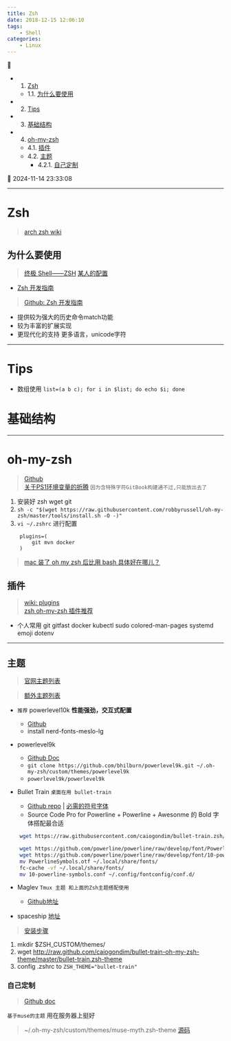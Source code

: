 ```yaml
---
title: Zsh
date: 2018-12-15 12:06:10
tags: 
    - Shell
categories: 
    - Linux
---
```


💠

- 1. [Zsh](#zsh)
    - 1.1. [为什么要使用](#为什么要使用)
- 2. [Tips](#tips)
- 3. [基础结构](#基础结构)
- 4. [oh-my-zsh](#oh-my-zsh)
    - 4.1. [插件](#插件)
    - 4.2. [主题](#主题)
        - 4.2.1. [自己定制](#自己定制)

💠 2024-11-14 23:33:08
****************************************
# Zsh
> [arch zsh wiki](https://wiki.archlinux.org/index.php/Zsh)

## 为什么要使用
> [终极 Shell——ZSH](https://zhuanlan.zhihu.com/mactalk/19556676)
> [某人的配置](https://github.com/lilydjwg/dotzsh)

- [Zsh 开发指南](https://www.zhihu.com/column/zshguide)
> [Github: Zsh 开发指南](https://github.com/goreliu/zshguide)  

- 提供较为强大的历史命令match功能
- 较为丰富的扩展实现
- 更现代化的支持 更多语言，unicode字符

************************

# Tips 

- 数组使用 `list=(a b c); for i in $list; do echo $i; done`

# 基础结构
************************

# oh-my-zsh
> [Github](https://github.com/robbyrussell/oh-my-zsh)  
> [关于PS1环境变量的折腾](https://gitee.com/kcp1104/codes/gca14wtqvm67l9j5r0deb56#Zsh.md) `因为含特殊字符GitBook构建通不过,只能放出去了`

1. 安装好 zsh wget git
2. `sh -c "$(wget https://raw.githubusercontent.com/robbyrussell/oh-my-zsh/master/tools/install.sh -O -)"`
3. `vi ~/.zshrc` 进行配置

```
    plugins=(
        git mvn docker
    )
```

> [mac 装了 oh my zsh 后比用 bash 具体好在哪儿？](https://www.zhihu.com/question/29977255)  

## 插件
> [wiki: plugins](https://github.com/robbyrussell/oh-my-zsh/wiki/Plugins)  
> [zsh oh-my-zsh 插件推荐 ](https://hufangyun.com/2017/zsh-plugin/)

- 个人常用 git gitfast docker kubectl sudo colored-man-pages systemd emoji dotenv

**********************

## 主题
> [官网主题列表](https://github.com/robbyrussell/oh-my-zsh/wiki/Themes) 

> [额外主题列表](https://github.com/robbyrussell/oh-my-zsh/wiki/External-themes)

- `推荐` powerlevel10k **性能强劲，交互式配置**
    - [Github](https://github.com/romkatv/powerlevel10k)
    - install nerd-fonts-meslo-lg 

- powerlevel9k
    - [Github Doc](https://github.com/bhilburn/powerlevel9k/wiki/Install-Instructions#option-2-install-for-oh-my-zsh)
    - `git clone https://github.com/bhilburn/powerlevel9k.git ~/.oh-my-zsh/custom/themes/powerlevel9k`
    - `powerlevel9k/powerlevel9k`

- Bullet Train `桌面在用 bullet-train` 
    - [Github repo](https://github.com/caiogondim/bullet-train.zsh) |  [必需的符号字体](https://github.com/powerline/powerline)
    - Source Code Pro for Powerline + Powerline + Awesonme 的 Bold 字体搭配最合适

```sh
    wget https://raw.githubusercontent.com/caiogondim/bullet-train.zsh/master/bullet-train.zsh-theme -O /home/kcp/.oh-my-zsh/custom/themes

    wget https://github.com/powerline/powerline/raw/develop/font/PowerlineSymbols.otf
    wget https://github.com/powerline/powerline/raw/develop/font/10-powerline-symbols.conf
    mv PowerlineSymbols.otf ~/.local/share/fonts/
    fc-cache -vf ~/.local/share/fonts/
    mv 10-powerline-symbols.conf ~/.config/fontconfig/conf.d/
```

- Maglev `Tmux 主题 和上面的Zsh主题搭配使用`
    - [Github地址](https://github.com/caiogondim/maglev)

- spaceship [地址](https://www.ctolib.com/denysdovhan-spaceship-zsh-theme.html)

> [安装步骤](https://github.com/caiogondim/bullet-train.zsh#for-oh-my-zsh-users)
1. mkdir $ZSH_CUSTOM/themes/
2. wget http://raw.github.com/caiogondim/bullet-train-oh-my-zsh-theme/master/bullet-train.zsh-theme
3. config .zshrc to `ZSH_THEME="bullet-train" `

### 自己定制
> [Github doc](https://github.com/robbyrussell/oh-my-zsh/wiki/Customization)

`基于muse的主题` 用在服务器上挺好
> ~/.oh-my-zsh/custom/themes/muse-myth.zsh-theme [源码](https://github.com/Kuangcp/Script/blob/master/zsh/themes/muse-mythos.zsh-theme) 

